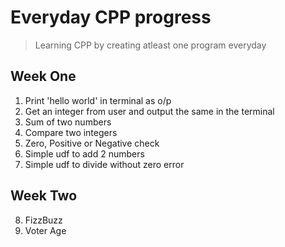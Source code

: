 # Everyday CPP progress
>Learning CPP by creating atleast one program everyday
## Week One
1. Print 'hello world' in terminal as o/p
2. Get an integer from user and output the same in the terminal
3. Sum of two numbers
4. Compare two integers
5. Zero, Positive or Negative check
6. Simple udf to add 2 numbers
7. Simple udf to divide without zero error
## Week Two
8. FizzBuzz
9. Voter Age
